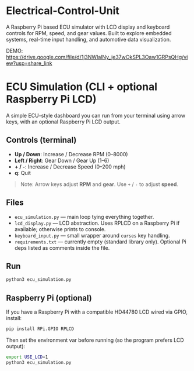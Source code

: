 # Electrical-Control-Unit
A Raspberry Pi based ECU simulator with LCD display and keyboard controls for RPM, speed, and gear values. Built to explore embedded systems, real-time input handling, and automotive data visualization.

DEMO: https://drive.google.com/file/d/1j3NWIalNy_je37wOkSPL3Oaw1GRPsQHg/view?usp=share_link

# ECU Simulation (CLI + optional Raspberry Pi LCD)

A simple ECU-style dashboard you can run from your terminal using arrow keys,
with an optional Raspberry Pi LCD output.

## Controls (terminal)
- **Up / Down**: Increase / Decrease RPM (0–8000)
- **Left / Right**: Gear Down / Gear Up (1–6)
- **+ / -**: Increase / Decrease Speed (0–200 mph)
- **q**: Quit

> Note: Arrow keys adjust **RPM** and **gear**. Use `+` / `-` to adjust **speed**.

## Files
- `ecu_simulation.py` — main loop tying everything together.
- `lcd_display.py` — LCD abstraction. Uses RPLCD on a Raspberry Pi if available; otherwise prints to console.
- `keyboard_input.py` — small wrapper around `curses` key handling.
- `requirements.txt` — currently empty (standard library only). Optional Pi deps listed as comments inside the file.

## Run
```bash
python3 ecu_simulation.py
```

## Raspberry Pi (optional)
If you have a Raspberry Pi with a compatible HD44780 LCD wired via GPIO, install:
```bash
pip install RPi.GPIO RPLCD
```
Then set the environment var before running (so the program prefers LCD output):
```bash
export USE_LCD=1
python3 ecu_simulation.py
```

